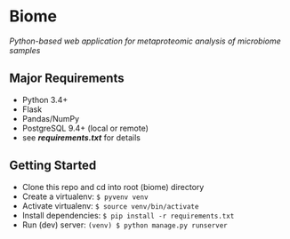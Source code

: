 # Biome

_Python-based web application for metaproteomic analysis of microbiome samples_

## Major Requirements

* Python 3.4+
* Flask
* Pandas/NumPy
* PostgreSQL 9.4+ (local or remote)
* see ***requirements.txt*** for details

## Getting Started

* Clone this repo and cd into root (biome) directory
* Create a virtualenv: `$ pyvenv venv`
* Activate virtualenv: `$ source venv/bin/activate`
* Install dependencies: `$ pip install -r requirements.txt`
* Run (dev) server: `(venv) $ python manage.py runserver`

